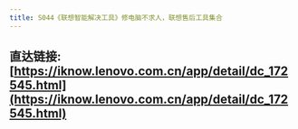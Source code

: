 ```yaml
---
title: S044《联想智能解决工具》修电脑不求人，联想售后工具集合
---
```


## 直达链接: [https://iknow.lenovo.com.cn/app/detail/dc_172545.html](https://iknow.lenovo.com.cn/app/detail/dc_172545.html)

